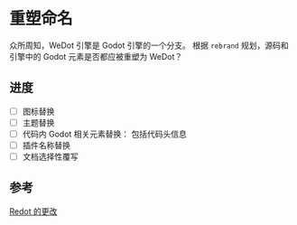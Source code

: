 # 重塑命名

众所周知，WeDot 引擎是 Godot 引擎的一个分支。
根据 `rebrand` 规划，源码和引擎中的 Godot 元素是否都应被重塑为 WeDot？

## 进度

- [ ] 图标替换
- [ ] 主题替换
- [ ] 代码内 Godot 相关元素替换：
  包括代码头信息
- [ ] 插件名称替换
- [ ] 文档选择性覆写

## 参考

[Redot 的更改](https://github.com/Redot-Engine/redot-engine/commit/d5fc3d1e8c1f8f904e1fbe8bd1c402d560bfb596)
